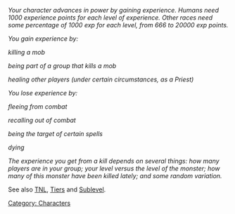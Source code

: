 <em> Your character advances in power by gaining experience. Humans need
1000 experience points for each level of experience. Other races need
some percentage of 1000 exp for each level, from 666 to 20000 exp
points.

You gain experience by:

  
killing a mob

being part of a group that kills a mob

healing other players (under certain circumstances, as a Priest)

You lose experience by:

  
fleeing from combat

recalling out of combat

being the target of certain spells

dying

The experience you get from a kill depends on several things: how many
players are in your group; your level versus the level of the monster;
how many of this monster have been killed lately; and some random
variation. </em>

See also [TNL](TNL.md "wikilink"),
[Tiers](:Category:_Tiers.md "wikilink") and
[Sublevel](Sublevel.md "wikilink").

[Category: Characters](Category:_Characters "wikilink")
